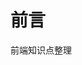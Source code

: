 <!--
 * Author  rhys.zhao
 * Date  2023-03-29 15:51:59
 * LastEditors  rhys.zhao
 * LastEditTime  2023-04-04 18:11:19
 * Description
-->

# 前言

前端知识点整理
